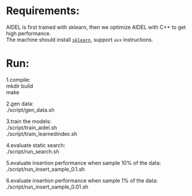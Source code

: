 # Requirements:

AIDEL is first trained with sklearn, then we optimize AIDEL with C++ to get high performance.<br> 
The machine should install [`sklearn`](https://scikit-learn.org/stable/), support `avx` instructions.

# Run:
1.compile: <br>
		mkdir build<br>
		make

2.gen data:<br>
		./script/gen_data.sh

3.train the models:<br>
	./script/train_aidel.sh<br>
	./script/train_learnedindex.sh

4.evaluate static search:<br>
	./script/run_search.sh

5.evaluate insertion performance when sample 10% of the data:<br>
	./script/run_insert_sample_0.1.sh

6.evaluate insertion performance when sample 1% of the data:<br>
	./script/run_insert_sample_0.01.sh
